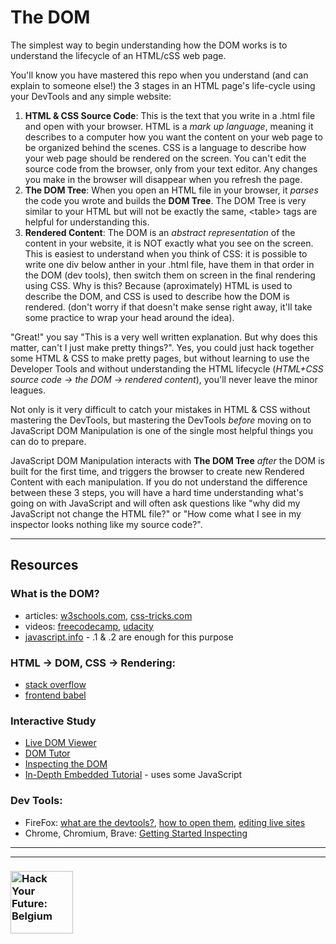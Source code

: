 # The DOM

The simplest way to begin understanding how the DOM works is to understand the lifecycle of an HTML/cSS web page.

You'll know you have mastered this repo when you understand (and can explain to someone else!) the 3 stages in an HTML page's life-cycle using your DevTools and any simple website:
1. __HTML & CSS Source Code__: This is the text that you write in a .html file and open with your browser.  HTML is a _mark up language_, meaning it describes to a computer how you want the content on your web page to be organized behind the scenes. CSS is a language to describe how your web page should be rendered on the screen. You can't edit the source code from the browser, only from your text editor. Any changes you make in the browser will disappear when you refresh the page.
2. __The DOM Tree__: When you open an HTML file in your browser, it _parses_ the code you wrote and builds the __DOM Tree__.  The DOM Tree is very similar to your HTML but will not be exactly the same, \<table> tags are helpful for understanding this.
3. __Rendered Content__: The DOM is an _abstract representation_ of the content in your website, it is NOT exactly what you see on the screen. This is easiest to understand when you think of CSS: it is possible to write one div below anther in your .html file, have them in that order in the DOM (dev tools), then switch them on screen in the final rendering using CSS. Why is this? Because (aproximately) HTML is used to describe the DOM, and CSS is used to describe how the DOM is rendered.  (don't worry if that doesn't make sense right away, it'll take some practice to wrap your head around the idea).

"Great!" you say  "This is a very well written explanation. But why does this matter, can't I just make pretty things?".  Yes, you could just hack together some HTML & CSS to make pretty pages, but without learning to use the Developer Tools and without understanding the HTML lifecycle (_HTML+CSS source code -> the DOM -> rendered content_), you'll never leave the minor leagues.

Not only is it very difficult to catch your mistakes in HTML & CSS without mastering the DevTools, but mastering the DevTools _before_ moving on to JavaScript DOM Manipulation is one of the single most helpful things you can do to prepare.

JavaScript DOM Manipulation interacts with __The DOM Tree__ _after_ the DOM is built for the first time, and triggers the browser to create new Rendered Content with each manipulation.  If you do not understand the difference between these 3 steps, you will have a hard time understanding what's going on with JavaScript and will often ask questions like "why did my JavaScript not change the HTML file?" or "How come what I see in my inspector looks nothing like my source code?".

---

## Resources

### What is the DOM?

* articles: [w3schools.com](https://www.w3schools.com/js/js_htmldom.asp), [css-tricks.com](https://css-tricks.com/dom/)
* videos: [freecodecamp](https://www.youtube.com/watch?v=80Mr2Z6Qikc), [udacity](https://www.youtube.com/watch?v=tSv2KIF7uE4)
* [javascript.info](https://javascript.info/document) - .1 & .2 are enough for this purpose

### HTML -> DOM, CSS -> Rendering:

* [stack overflow](https://stackoverflow.com/questions/4800538/client-side-html-dom-and-css)
* [frontend babel](http://frontendbabel.info/articles/webpage-rendering-101/)

### Interactive Study

* [Live DOM Viewer](https://software.hixie.ch/utilities/js/live-dom-viewer/)
* [DOM Tutor](https://janke-learning.org/dom-tutor)
* [Inspecting the DOM](https://hackyourfuture.be/inspecting-the-dom/)
* [In-Depth Embedded Tutorial](https://dom-tutorials.appspot.com/static/index.html) - uses some JavaScript


### Dev Tools:

* FireFox: [what are the devtools?](https://developer.mozilla.org/en-US/docs/Learn/Common_questions/What_are_browser_developer_tools), [how to open them](https://developer.mozilla.org/en-US/docs/Tools/Page_Inspector/How_to/Open_the_Inspector), [editing live sites](https://developer.mozilla.org/en-US/docs/Tools/Page_Inspector/How_to/Examine_and_edit_HTML)
* Chrome, Chromium, Brave: [Getting Started Inspecting](https://developers.google.com/web/tools/chrome-devtools/dom/)

---
---
### <a href="https://hackyourfuture.be" target="_blank"><img src="https://user-images.githubusercontent.com/18554853/63941625-4c7c3d00-ca6c-11e9-9a76-8d5e3632fe70.jpg" width="100" height="100" alt="Hack Your Future: Belgium"></a>
